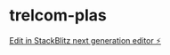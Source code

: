 # trelcom-plas

[Edit in StackBlitz next generation editor ⚡️](https://stackblitz.com/~/github.com/moathssnck/trelcom-plas)